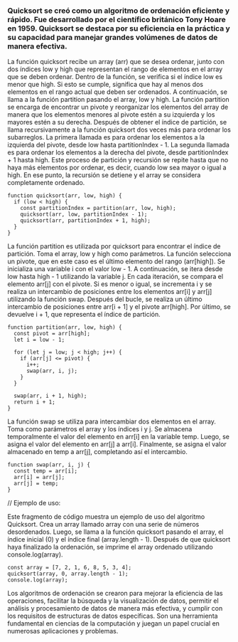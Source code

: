 <h3>Quicksort se creó como un algoritmo de ordenación eficiente y rápido. Fue desarrollado por el científico británico Tony Hoare en 1959. Quicksort se destaca por su eficiencia en la práctica y su capacidad para manejar grandes volúmenes de datos de manera efectiva.</h3>

La función quicksort recibe un array (arr) que se desea ordenar, junto con dos índices low y high que representan el rango de elementos en el array que se deben ordenar.
Dentro de la función, se verifica si el índice low es menor que high. Si esto se cumple, significa que hay al menos dos elementos en el rango actual que deben ser ordenados.
A continuación, se llama a la función partition pasando el array, low y high. La función partition se encarga de encontrar un pivote y reorganizar los elementos del array de manera que los elementos menores al pivote estén a su izquierda y los mayores estén a su derecha.
Después de obtener el índice de partición, se llama recursivamente a la función quicksort dos veces más para ordenar los subarreglos. La primera llamada es para ordenar los elementos a la izquierda del pivote, desde low hasta partitionIndex - 1. La segunda llamada es para ordenar los elementos a la derecha del pivote, desde partitionIndex + 1 hasta high.
Este proceso de partición y recursión se repite hasta que no haya más elementos por ordenar, es decir, cuando low sea mayor o igual a high. En ese punto, la recursión se detiene y el array se considera completamente ordenado.


``````
function quicksort(arr, low, high) {
  if (low < high) {
    const partitionIndex = partition(arr, low, high);
    quicksort(arr, low, partitionIndex - 1);
    quicksort(arr, partitionIndex + 1, high);
  }
}

``````

La función partition es utilizada por quicksort para encontrar el índice de partición. Toma el array, low y high como parámetros.
La función selecciona un pivote, que en este caso es el último elemento del rango (arr[high]).
Se inicializa una variable i con el valor low - 1.
A continuación, se itera desde low hasta high - 1 utilizando la variable j.
En cada iteración, se compara el elemento arr[j] con el pivote. Si es menor o igual, se incrementa i y se realiza un intercambio de posiciones entre los elementos arr[i] y arr[j] utilizando la función swap.
Después del bucle, se realiza un último intercambio de posiciones entre arr[i + 1] y el pivote arr[high].
Por último, se devuelve i + 1, que representa el índice de partición.

``````
function partition(arr, low, high) {
  const pivot = arr[high];
  let i = low - 1;

  for (let j = low; j < high; j++) {
    if (arr[j] <= pivot) {
      i++;
      swap(arr, i, j);
    }
  }

  swap(arr, i + 1, high);
  return i + 1;
}
``````

La función swap se utiliza para intercambiar dos elementos en el array. Toma como parámetros el array y los índices i y j.
Se almacena temporalmente el valor del elemento en arr[i] en la variable temp.
Luego, se asigna el valor del elemento en arr[j] a arr[i].
Finalmente, se asigna el valor almacenado en temp a arr[j], completando así el intercambio.

``````
function swap(arr, i, j) {
  const temp = arr[i];
  arr[i] = arr[j];
  arr[j] = temp;
}
``````
// Ejemplo de uso:


Este fragmento de código muestra un ejemplo de uso del algoritmo Quicksort. Crea un array llamado array con una serie de números desordenados.
Luego, se llama a la función quicksort pasando el array, el índice inicial (0) y el índice final (array.length - 1).
Después de que quicksort haya finalizado la ordenación, se imprime el array ordenado utilizando console.log(array).

``````
const array = [7, 2, 1, 6, 8, 5, 3, 4];
quicksort(array, 0, array.length - 1);
console.log(array);
``````

Los algoritmos de ordenación se crearon para mejorar la eficiencia de las operaciones, facilitar la búsqueda y la visualización de datos, permitir el análisis y procesamiento de datos de manera más efectiva, y cumplir con los requisitos de estructuras de datos específicas. Son una herramienta fundamental en ciencias de la computación y juegan un papel crucial en numerosas aplicaciones y problemas.
